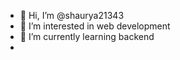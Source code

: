 - 👋 Hi, I’m @shaurya21343
- 👀 I’m interested in web development
- 🌱 I’m currently learning backend
- 
  

<!---
shaurya21343/shaurya21343 is a ✨ special ✨ repository because its `README.md` (this file) appears on your GitHub profile.
You can click the Preview link to take a look at your changes.
--->
